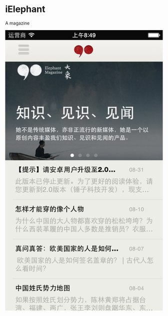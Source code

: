 iElephant
================
A  magazine 

![](https://github.com/Liqiankun/iElephant/raw/master/idaxiang/大象Image/iosidaxiang.png ) 
